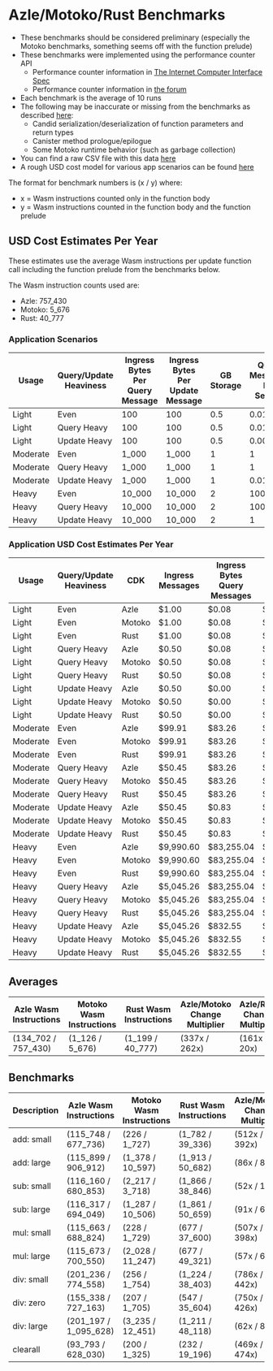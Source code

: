 # Azle/Motoko/Rust Benchmarks

-   These benchmarks should be considered preliminary (especially the Motoko benchmarks, something seems off with the function prelude)
-   These benchmarks were implemented using the performance counter API
    -   Performance counter information in [The Internet Computer Interface Spec](https://internetcomputer.org/docs/current/references/ic-interface-spec/#system-api-imports)
    -   Performance counter information in [the forum](https://forum.dfinity.org/t/introducing-performance-counter-on-the-internet-computer/14027)
-   Each benchmark is the average of 10 runs
-   The following may be inaccurate or missing from the benchmarks as described [here](https://forum.dfinity.org/t/introducing-performance-counter-on-the-internet-computer/14027):
    -   Candid serialization/deserialization of function parameters and return types
    -   Canister method prologue/epilogue
    -   Some Motoko runtime behavior (such as garbage collection)
-   You can find a raw CSV file with this data [here](./benchmarks.csv)
-   A rough USD cost model for various app scenarios can be found [here](https://docs.google.com/spreadsheets/d/1PQ53R9hYE1fuMB_z-Bl6dyymm7end7rVJ85TvGEh0BQ)

The format for benchmark numbers is (x / y) where:

-   x = Wasm instructions counted only in the function body
-   y = Wasm instructions counted in the function body and the function prelude

## USD Cost Estimates Per Year

These estimates use the average Wasm instructions per update function call including the function prelude from the benchmarks below.

The Wasm instruction counts used are:

-   Azle: 757_430
-   Motoko: 5_676
-   Rust: 40_777

### Application Scenarios

| Usage    | Query/Update Heaviness | Ingress Bytes Per Query Message | Ingress Bytes Per Update Message | GB Storage | Query Messages Per Second | Update Messages Per Second | Xnet Calls Per Second | Xnet Call Bytes |
| -------- | ---------------------- | ------------------------------- | -------------------------------- | ---------- | ------------------------- | -------------------------- | --------------------- | --------------- |
| Light    | Even                   | 100                             | 100                              | 0.5        | 0.01                      | 0.01                       | 0.001                 | 20              |
| Light    | Query Heavy            | 100                             | 100                              | 0.5        | 0.01                      | 0.0001                     | 0.001                 | 20              |
| Light    | Update Heavy           | 100                             | 100                              | 0.5        | 0.0001                    | 0.01                       | 0.001                 | 20              |
| Moderate | Even                   | 1_000                           | 1_000                            | 1          | 1                         | 1                          | 0.1                   | 200             |
| Moderate | Query Heavy            | 1_000                           | 1_000                            | 1          | 1                         | 0.01                       | 0.1                   | 200             |
| Moderate | Update Heavy           | 1_000                           | 1_000                            | 1          | 0.01                      | 1                          | 0.1                   | 200             |
| Heavy    | Even                   | 10_000                          | 10_000                           | 2          | 100                       | 100                        | 10                    | 2_000           |
| Heavy    | Query Heavy            | 10_000                          | 10_000                           | 2          | 100                       | 1                          | 10                    | 2_000           |
| Heavy    | Update Heavy           | 10_000                          | 10_000                           | 2          | 1                         | 100                        | 10                    | 2_000           |

### Application USD Cost Estimates Per Year

| Usage    | Query/Update Heaviness | CDK    | Ingress Messages | Ingress Bytes Query Messages | Ingress Bytes Update Messages | Update Messages | Update Instructions | Xnet Calls | Xnet Byte Transmission | GB Storage | Total Cost  |
| -------- | ---------------------- | ------ | ---------------- | ---------------------------- | ----------------------------- | --------------- | ------------------- | ---------- | ---------------------- | ---------- | ----------- |
| Light    | Even                   | Azle   | $1.00            | $0.08                        | $0.08                         | $0.25           | $0.13               | $0.01      | $0.00                  | $2.64      | $4.19       |
| Light    | Even                   | Motoko | $1.00            | $0.08                        | $0.08                         | $0.25           | $0.00               | $0.01      | $0.00                  | $2.64      | $4.07       |
| Light    | Even                   | Rust   | $1.00            | $0.08                        | $0.08                         | $0.25           | $0.01               | $0.01      | $0.00                  | $2.64      | $4.07       |
| Light    | Query Heavy            | Azle   | $0.50            | $0.08                        | $0.00                         | $0.00           | $0.00               | $0.01      | $0.00                  | $2.64      | $3.25       |
| Light    | Query Heavy            | Motoko | $0.50            | $0.08                        | $0.00                         | $0.00           | $0.00               | $0.01      | $0.00                  | $2.64      | $3.25       |
| Light    | Query Heavy            | Rust   | $0.50            | $0.08                        | $0.00                         | $0.00           | $0.00               | $0.01      | $0.00                  | $2.64      | $3.25       |
| Light    | Update Heavy           | Azle   | $0.50            | $0.00                        | $0.08                         | $0.25           | $0.13               | $0.01      | $0.00                  | $2.64      | $3.62       |
| Light    | Update Heavy           | Motoko | $0.50            | $0.00                        | $0.08                         | $0.25           | $0.00               | $0.01      | $0.00                  | $2.64      | $3.49       |
| Light    | Update Heavy           | Rust   | $0.50            | $0.00                        | $0.08                         | $0.25           | $0.01               | $0.01      | $0.00                  | $2.64      | $3.50       |
| Moderate | Even                   | Azle   | $99.91           | $83.26                       | $83.26                        | $24.56          | $12.61              | $1.08      | $0.83                  | $5.29      | $310.79     |
| Moderate | Even                   | Motoko | $99.91           | $83.26                       | $83.26                        | $24.56          | $0.09               | $1.08      | $0.83                  | $5.29      | $298.27     |
| Moderate | Even                   | Rust   | $99.91           | $83.26                       | $83.26                        | $24.56          | $0.68               | $1.08      | $0.83                  | $5.29      | $298.86     |
| Moderate | Query Heavy            | Azle   | $50.45           | $83.26                       | $0.83                         | $0.25           | $0.13               | $1.08      | $0.83                  | $5.29      | $142.11     |
| Moderate | Query Heavy            | Motoko | $50.45           | $83.26                       | $0.83                         | $0.25           | $0.00               | $1.08      | $0.83                  | $5.29      | $141.99     |
| Moderate | Query Heavy            | Rust   | $50.45           | $83.26                       | $0.83                         | $0.25           | $0.01               | $1.08      | $0.83                  | $5.29      | $141.99     |
| Moderate | Update Heavy           | Azle   | $50.45           | $0.83                        | $83.26                        | $24.56          | $12.61              | $1.08      | $0.83                  | $5.29      | $178.91     |
| Moderate | Update Heavy           | Motoko | $50.45           | $0.83                        | $83.26                        | $24.56          | $0.09               | $1.08      | $0.83                  | $5.29      | $166.40     |
| Moderate | Update Heavy           | Rust   | $50.45           | $0.83                        | $83.26                        | $24.56          | $0.68               | $1.08      | $0.83                  | $5.29      | $166.98     |
| Heavy    | Even                   | Azle   | $9,990.60        | $83,255.04                   | $83,255.04                    | $2,456.02       | $1,261.20           | $108.23    | $832.55                | $10.57     | $181,169.26 |
| Heavy    | Even                   | Motoko | $9,990.60        | $83,255.04                   | $83,255.04                    | $2,456.02       | $9.45               | $108.23    | $832.55                | $10.57     | $179,917.51 |
| Heavy    | Even                   | Rust   | $9,990.60        | $83,255.04                   | $83,255.04                    | $2,456.02       | $67.90              | $108.23    | $832.55                | $10.57     | $179,975.96 |
| Heavy    | Query Heavy            | Azle   | $5,045.26        | $83,255.04                   | $832.55                       | $24.56          | $12.61              | $108.23    | $832.55                | $10.57     | $90,121.37  |
| Heavy    | Query Heavy            | Motoko | $5,045.26        | $83,255.04                   | $832.55                       | $24.56          | $0.09               | $108.23    | $832.55                | $10.57     | $90,108.86  |
| Heavy    | Query Heavy            | Rust   | $5,045.26        | $83,255.04                   | $832.55                       | $24.56          | $0.68               | $108.23    | $832.55                | $10.57     | $90,109.44  |
| Heavy    | Update Heavy           | Azle   | $5,045.26        | $832.55                      | $83,255.04                    | $2,456.02       | $1,261.20           | $108.23    | $832.55                | $10.57     | $93,801.42  |
| Heavy    | Update Heavy           | Motoko | $5,045.26        | $832.55                      | $83,255.04                    | $2,456.02       | $9.45               | $108.23    | $832.55                | $10.57     | $92,549.68  |
| Heavy    | Update Heavy           | Rust   | $5,045.26        | $832.55                      | $83,255.04                    | $2,456.02       | $67.90              | $108.23    | $832.55                | $10.57     | $92,608.12  |

## Averages

| Azle Wasm Instructions | Motoko Wasm Instructions | Rust Wasm Instructions | Azle/Motoko Change Multiplier | Azle/Rust Change Multiplier | Motoko/Azle Change Multiplier | Motoko/Rust Change Multiplier | Rust/Azle Change Multiplier | Rust/Motoko Change Multiplier |
| ---------------------- | ------------------------ | ---------------------- | ----------------------------- | --------------------------- | ----------------------------- | ----------------------------- | --------------------------- | ----------------------------- |
| (134_702 / 757_430)    | (1_126 / 5_676)          | (1_199 / 40_777)       | (337x / 262x)                 | (161x / 20x)                | (-337x / -262x)               | (-2x / -13x)                  | (-161x / -20x)              | (2x / 13x)                    |

## Benchmarks

| Description | Azle Wasm Instructions | Motoko Wasm Instructions | Rust Wasm Instructions | Azle/Motoko Change Multiplier | Azle/Rust Change Multiplier | Motoko/Azle Change Multiplier | Motoko/Rust Change Multiplier | Rust/Azle Change Multiplier | Rust/Motoko Change Multiplier |
| ----------- | ---------------------- | ------------------------ | ---------------------- | ----------------------------- | --------------------------- | ----------------------------- | ----------------------------- | --------------------------- | ----------------------------- |
| add: small  | (115_748 / 677_736)    | (226 / 1_727)            | (1_782 / 39_336)       | (512x / 392x)                 | (65x / 17x)                 | (-512x / -392x)               | (-8x / -23x)                  | (-65x / -17x)               | (8x / 23x)                    |
| add: large  | (115_899 / 906_912)    | (1_378 / 10_597)         | (1_913 / 50_682)       | (86x / 86x)                   | (62x / 18x)                 | (-86x / -86x)                 | (-1x / -5x)                   | (-62x / -18x)               | (1x / 5x)                     |
| sub: small  | (116_160 / 680_853)    | (2_217 / 3_718)          | (1_866 / 38_846)       | (52x / 183x)                  | (62x / 18x)                 | (-52x / -183x)                | (1x / -10x)                   | (-62x / -18x)               | (-1x / 10x)                   |
| sub: large  | (116_317 / 694_049)    | (1_287 / 10_506)         | (1_861 / 50_659)       | (91x / 66x)                   | (64x / 14x)                 | (-91x / -66x)                 | (-1x / -5x)                   | (-64x / -14x)               | (1x / 5x)                     |
| mul: small  | (115_663 / 688_824)    | (228 / 1_729)            | (677 / 37_600)         | (507x / 398x)                 | (171x / 18x)                | (-507x / -398x)               | (-3x / -22x)                  | (-171x / -18x)              | (3x / 22x)                    |
| mul: large  | (115_673 / 700_550)    | (2_028 / 11_247)         | (677 / 49_321)         | (57x / 62x)                   | (171x / 14x)                | (-57x / -62x)                 | (3x / -4x)                    | (-171x / -14x)              | (-3x / 4x)                    |
| div: small  | (201_236 / 774_558)    | (256 / 1_754)            | (1_224 / 38_403)       | (786x / 442x)                 | (164x / 20x)                | (-786x / -442x)               | (-5x / -22x)                  | (-164x / -20x)              | (5x / 22x)                    |
| div: zero   | (155_338 / 727_163)    | (207 / 1_705)            | (547 / 35_604)         | (750x / 426x)                 | (284x / 20x)                | (-750x / -426x)               | (-3x / -21x)                  | (-284x / -20x)              | (3x / 21x)                    |
| div: large  | (201_197 / 1_095_628)  | (3_235 / 12_451)         | (1_211 / 48_118)       | (62x / 88x)                   | (166x / 23x)                | (-62x / -88x)                 | (3x / -4x)                    | (-166x / -23x)              | (-3x / 4x)                    |
| clearall    | (93_793 / 628_030)     | (200 / 1_325)            | (232 / 19_196)         | (469x / 474x)                 | (404x / 33x)                | (-469x / -474x)               | (-1x / -14x)                  | (-404x / -33x)              | (1x / 14x)                    |
